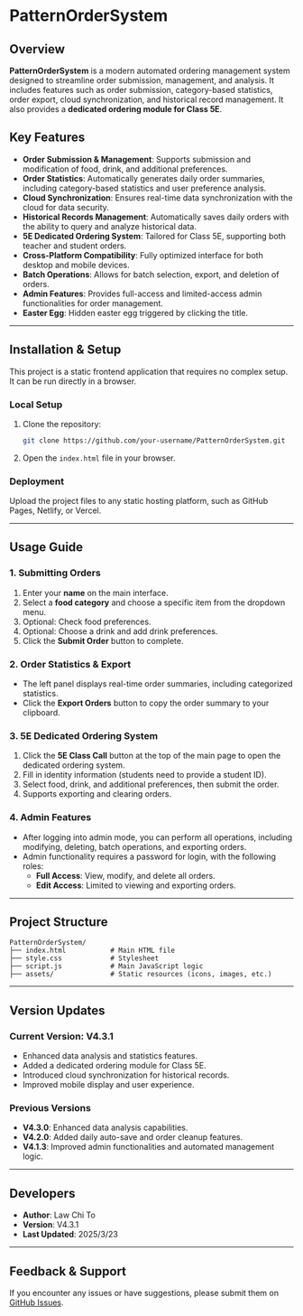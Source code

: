
# PatternOrderSystem

## Overview
**PatternOrderSystem** is a modern automated ordering management system designed to streamline order submission, management, and analysis. It includes features such as order submission, category-based statistics, order export, cloud synchronization, and historical record management. It also provides a **dedicated ordering module for Class 5E**.

## Key Features
- **Order Submission & Management**: Supports submission and modification of food, drink, and additional preferences.
- **Order Statistics**: Automatically generates daily order summaries, including category-based statistics and user preference analysis.
- **Cloud Synchronization**: Ensures real-time data synchronization with the cloud for data security.
- **Historical Records Management**: Automatically saves daily orders with the ability to query and analyze historical data.
- **5E Dedicated Ordering System**: Tailored for Class 5E, supporting both teacher and student orders.
- **Cross-Platform Compatibility**: Fully optimized interface for both desktop and mobile devices.
- **Batch Operations**: Allows for batch selection, export, and deletion of orders.
- **Admin Features**: Provides full-access and limited-access admin functionalities for order management.
- **Easter Egg**: Hidden easter egg triggered by clicking the title.

---

## Installation & Setup
This project is a static frontend application that requires no complex setup. It can be run directly in a browser.

### Local Setup
1. Clone the repository:
   ```bash
   git clone https://github.com/your-username/PatternOrderSystem.git
   ```
2. Open the `index.html` file in your browser.

### Deployment
Upload the project files to any static hosting platform, such as GitHub Pages, Netlify, or Vercel.

---

## Usage Guide

### 1. Submitting Orders
1. Enter your **name** on the main interface.
2. Select a **food category** and choose a specific item from the dropdown menu.
3. Optional: Check food preferences.
4. Optional: Choose a drink and add drink preferences.
5. Click the **Submit Order** button to complete.

### 2. Order Statistics & Export
- The left panel displays real-time order summaries, including categorized statistics.
- Click the **Export Orders** button to copy the order summary to your clipboard.

### 3. 5E Dedicated Ordering System
1. Click the **5E Class Call** button at the top of the main page to open the dedicated ordering system.
2. Fill in identity information (students need to provide a student ID).
3. Select food, drink, and additional preferences, then submit the order.
4. Supports exporting and clearing orders.

### 4. Admin Features
- After logging into admin mode, you can perform all operations, including modifying, deleting, batch operations, and exporting orders.
- Admin functionality requires a password for login, with the following roles:
  - **Full Access**: View, modify, and delete all orders.
  - **Edit Access**: Limited to viewing and exporting orders.

---

## Project Structure
```
PatternOrderSystem/
├── index.html           # Main HTML file
├── style.css            # Stylesheet
├── script.js            # Main JavaScript logic
├── assets/              # Static resources (icons, images, etc.)
```

---

## Version Updates
### Current Version: **V4.3.1**
- Enhanced data analysis and statistics features.
- Added a dedicated ordering module for Class 5E.
- Introduced cloud synchronization for historical records.
- Improved mobile display and user experience.

### Previous Versions
- **V4.3.0**: Enhanced data analysis capabilities.
- **V4.2.0**: Added daily auto-save and order cleanup features.
- **V4.1.3**: Improved admin functionalities and automated management logic.

---

## Developers
- **Author**: Law Chi To
- **Version**: V4.3.1
- **Last Updated**: 2025/3/23

---

## Feedback & Support
If you encounter any issues or have suggestions, please submit them on [GitHub Issues](https://github.com/your-username/PatternOrderSystem/issues).
```
